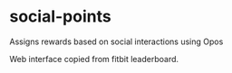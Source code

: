 social-points
=============

Assigns rewards based on social interactions using Opos

Web interface copied from fitbit leaderboard.

